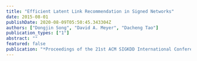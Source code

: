 ```yaml
---
title: "Efficient Latent Link Recommendation in Signed Networks"
date: 2015-08-01
publishDate: 2020-08-09T05:50:45.343304Z
authors: ["Dongjin Song", "David A. Meyer", "Dacheng Tao"]
publication_types: ["1"]
abstract: ""
featured: false
publication: "*Proceedings of the 21st ACM SIGKDD International Conference on Knowledge Discovery and Data Mining (KDD)*"
---
```


